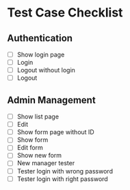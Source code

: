 # Test Case Checklist

## Authentication

- [ ] Show login page
- [ ] Login
- [ ] Logout without login
- [ ] Logout

## Admin Management

- [ ] Show list page
- [ ] Edit
- [ ] Show form page without ID
- [ ] Show form
- [ ] Edit form
- [ ] Show new form
- [ ] New manager tester
- [ ] Tester login with wrong password
- [ ] Tester login with right password